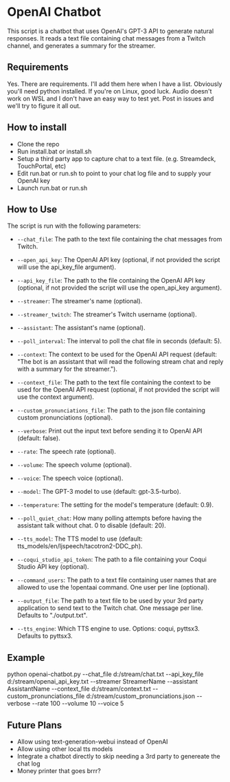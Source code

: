 # OpenAI Chatbot

This script is a chatbot that uses OpenAI's GPT-3 API to generate natural responses. It reads a text file containing chat messages from a Twitch channel, and generates a summary for the streamer.

## Requirements

Yes.  There are requirements.  I'll add them here when I have a list.  Obviously you'll need python installed.  If you're on Linux, good luck.  Audio doesn't work on WSL and I don't have an easy way to test yet.  Post in issues and we'll try to figure it all out.
## How to install

* Clone the repo
* Run install.bat or install.sh
* Setup a third party app to capture chat to a text file.  (e.g. Streamdeck, TouchPortal, etc)
* Edit run.bat or run.sh to point to your chat log file and to supply your OpenAI key
* Launch run.bat or run.sh

## How to Use

The script is run with the following parameters:

* `--chat_file`: The path to the text file containing the chat messages from Twitch.

* `--open_api_key`: The OpenAI API key (optional, if not provided the script will use the api_key_file argument).

* `--api_key_file`: The path to the file containing the OpenAI API key (optional, if not provided the script will use the open_api_key argument).

* `--streamer`: The streamer's name (optional).

* `--streamer_twitch`: The streamer's Twitch username (optional).

* `--assistant`: The assistant's name (optional).

* `--poll_interval`: The interval to poll the chat file in seconds (default: 5).

* `--context`: The context to be used for the OpenAI API request (default: "The bot is an assistant that will read the following stream chat and reply with a summary for the streamer.").

* `--context_file`: The path to the text file containing the context to be used for the OpenAI API request (optional, if not provided the script will use the context argument).

* `--custom_pronunciations_file`: The path to the json file containing custom pronunciations (optional).

* `--verbose`: Print out the input text before sending it to OpenAI API (default: false).

* `--rate`: The speech rate (optional).

* `--volume`: The speech volume (optional).

* `--voice`: The speech voice (optional).

* `--model`: The GPT-3 model to use (default: gpt-3.5-turbo).

* `--temperature`: The setting for the model's temperature (default: 0.9).

* `--poll_quiet_chat`: How many polling attempts before having the assistant talk without chat. 0 to disable (default: 20).

* `--tts_model`: The TTS model to use (default: tts_models/en/ljspeech/tacotron2-DDC_ph).

* `--coqui_studio_api_token`: The path to a file containing your Coqui Studio API key (optional).

* `--command_users`: The path to a text file containing user names that are allowed to use the !opentaai command. One user per line (optional).

* `--output_file`: The path to a text file to be used by your 3rd party application to send text to the Twitch chat. One message per line. Defaults to "./output.txt".

* `--tts_engine`: Which TTS engine to use. Options: coqui, pyttsx3. Defaults to pyttsx3.

## Example

python openai-chatbot.py --chat_file d:/stream/chat.txt --api_key_file d:/stream/openai_api_key.txt --streamer StreamerName --assistant AssistantName --context_file d:/stream/context.txt --custom_pronunciations_file d:/stream/custom_pronunciations.json --verbose --rate 100 --volume 10 --voice 5

## Future Plans

* Allow using text-generation-webui instead of OpenAI
* Allow using other local tts models
* Integrate a chatbot directly to skip needing a 3rd party to genereate the chat log
* Money printer that goes brrr?
